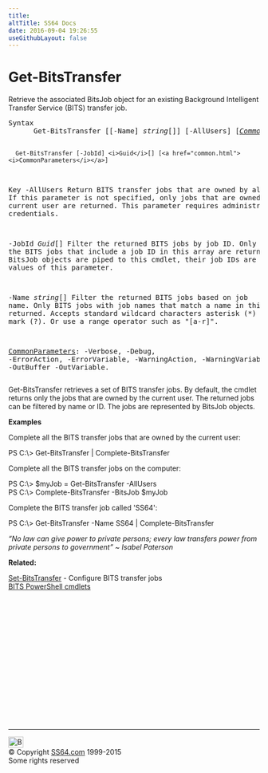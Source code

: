 ```yaml
---
title:
altTitle: SS64 Docs
date: 2016-09-04 19:26:55
useGithubLayout: false
---
```

<!-- #BeginLibraryItem "/Library/head_ps.lbi" --><!-- #EndLibraryItem --><h1>Get-BitsTransfer</h1> 
<p>Retrieve the associated BitsJob object for an existing Background Intelligent Transfer Service (BITS) transfer job.</p>
<pre>Syntax
      Get-BitsTransfer [[-Name] <i>string</i>[]] [-AllUsers] [<a href="common.html"><i>CommonParameters</i></a>]

      Get-BitsTransfer [-JobId] <i>Guid</i>[] [<a href="common.html"><i>CommonParameters</i></a>]

Key
   -AllUsers
       Return BITS transfer jobs that are owned by all users.
       If this parameter is not specified, only jobs that are owned by the current
       user are returned. This parameter requires administrative credentials.

   -JobId <i>Guid</i>[]
       Filter the returned BITS jobs by job ID.
       Only the BITS jobs that include a job ID in this array are returned.
       If BitsJob objects are piped to this cmdlet, their job IDs are used as the values of this parameter.

   -Name <i>string</i>[]
       Filter the returned BITS jobs based on job name.
       Only BITS jobs with job names that match a name in this array are returned.
       Accepts standard wildcard characters asterisk (*) and question mark (?).
       Or use a range operator such as "[a-r]".

   <a href="common.html">CommonParameters</a>:
       -Verbose, -Debug, -ErrorAction, -ErrorVariable, -WarningAction, -WarningVariable,
       -OutBuffer -OutVariable.</pre>
<p>Get-BitsTransfer  retrieves a set of BITS transfer jobs. By default, the cmdlet returns only the jobs that are owned by the current user. The returned jobs can be filtered by name or ID. The jobs are represented by BitsJob objects.</p>
<p><b>Examples</b></p>
<p>Complete all the BITS transfer jobs that are owned by the current user:</p>
<p><span class="code">PS C:\&gt; Get-BitsTransfer | Complete-BitsTransfer</span></p>
<p>Complete all the BITS transfer jobs on the computer:</p>
<p><span class="code">PS C:\&gt; $myJob = Get-BitsTransfer -AllUsers<br>
PS C:\&gt; Complete-BitsTransfer -BitsJob $myJob</span></p>
<p>Complete the BITS transfer job called 'SS64':</p>
<p><span class="code">PS C:\&gt; Get-BitsTransfer -Name SS64 | Complete-BitsTransfer</span></p>
<p class="quote"><i>“No law can give power to private persons; every law transfers power from private persons to government” ~ Isabel Paterson</i></p>
<p><b>Related:</b></p>
<p><a href="set-bitstransfer.html">Set-BitsTransfer</a> - Configure BITS transfer jobs<br>
<a href="bits.html">BITS PowerShell cmdlets</a></p><!-- #BeginLibraryItem "/Library/foot_ps.lbi" --><p>
<!-- PowerShell300 -->
<ins class="adsbygoogle" style="display:inline-block;width:300px;height:250px" data-ad-client="ca-pub-6140977852749469" data-ad-slot="6253539900"></ins>
<script>
(adsbygoogle = window.adsbygoogle || []).push({});
</script></p>
<hr>
<div id="bl" class="footer"><a href="get-bitstransfer.html#"><img src="../images/top.png" width="30" height="22" alt="Back to the Top"></a></div>
<div id="br" class="footer, tagline">© Copyright <a href="../index.html">SS64.com</a> 1999-2015<br>
Some rights reserved</div><!-- #EndLibraryItem -->

